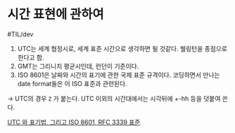 # 시간 표현에 관하여
#TIL/dev

1. UTC는 세계 협정시로, 세계 표준 시간으로 생각하면 될 것같다. 웰링턴을 종점으로 한다고 함. 
2. GMT는 그리니치 평균시인데, 런던이 기준이다.
3. ISO 8601은 날짜와 시간의 표기에 관한 국제 표준 규격이다. 코딩하면서 만나는 date format들은 이 ISO 표준과 관련된다. 

-> UTC의 경우 `Z` 가 붙는다. 
UTC 이외의 시간대에서는  시각뒤에 +-hh 등을 덧붙여 쓴다. 

 [UTC 와 표기법, 그리고 ISO 8601, RFC 3339 표준](https://ohgyun.com/416) 
